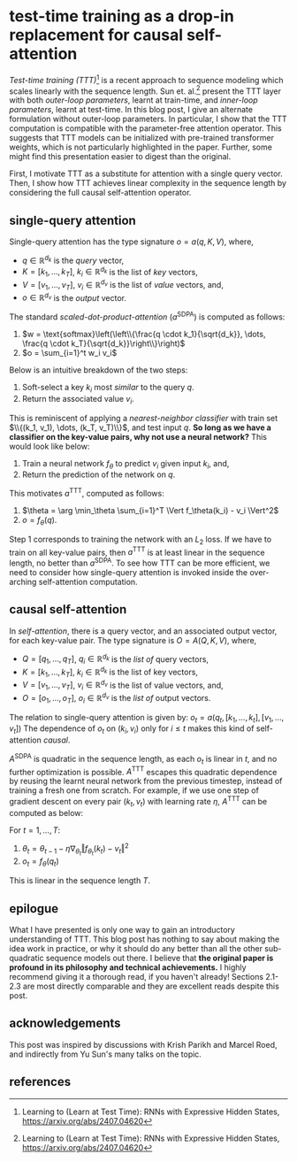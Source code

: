 # test-time training as a drop-in replacement for causal self-attention

_Test-time training (TTT)_[^ttt] is a recent approach to sequence modeling
which scales linearly with the sequence length.
Sun et. al.[^ttt] present the TTT layer with both
_outer-loop parameters_, learnt at train-time,
and _inner-loop parameters_, learnt at test-time.
In this blog post,
I give an alternate formulation
without outer-loop parameters.
In particular, I show that the TTT computation
is compatible with the parameter-free attention operator.
This suggests that TTT models can be initialized
with pre-trained transformer weights,
which is not particularly highlighted in the paper.
Further, some might find this presentation
easier to digest than the original.

First, I motivate TTT as a substitute for
attention with a single query vector.
Then, I show how TTT achieves linear complexity
in the sequence length by considering
the full causal self-attention operator.

## single-query attention

Single-query attention has the type signature $o = a(q, K, V)$, where,
* $q \in \mathbb{R}^{d_k}$ is the _query_ vector,
* $K = [k_1, \dots, k_T]$, $k_i \in \mathbb{R}^{d_k}$ is the list of _key_ vectors,
* $V = [v_1, \dots, v_T]$, $v_i \in \mathbb{R}^{d_v}$ is the list of _value_ vectors, and,
* $o \in \mathbb{R}^{d_v}$ is the _output_ vector.


The standard _scaled-dot-product-attention_ ($a^{\text{SDPA}}$) is computed as follows:
1. $w = \text{softmax}\left(\left\\{\frac{q \cdot k_1}{\sqrt{d_k}}, \dots, \frac{q \cdot k_T}{\sqrt{d_k}}\right\\}\right)$
2. $o = \sum_{i=1}^t w_i v_i$

Below is an intuitive breakdown of the two steps:
1. Soft-select a key $k_i$ most _similar_ to the query $q$.
2. Return the associated value $v_i$.


This is reminiscent of applying a _nearest-neighbor classifier_ with
train set $\\{(k_1, v_1), \dots, (k_T, v_T)\\}$, and
test input $q$.
__So long as we have a classifier on the key-value pairs,
why not use a neural network?__
This would look like below:
1. Train a neural network $f_\theta$ to predict $v_i$ given input $k_i$, and,
2. Return the prediction of the network on $q$.


This motivates $a^{\text{TTT}}$, computed as follows:
1. $\theta = \arg \min_\theta \sum_{i=1}^T \Vert f_\theta(k_i) - v_i \Vert^2$
2. $o = f_\theta(q)$.

Step 1 corresponds to training the network with an $L_2$ loss.
If we have to train on all key-value pairs,
then $a^{\text{TTT}}$ is at least linear in the sequence length,
no better than $a^{\text{SDPA}}$.
To see how TTT can be more efficient,
we need to consider how single-query attention
is invoked inside the over-arching self-attention computation.


## causal self-attention

In _self-attention_, there is a query vector,
and an associated output vector,
for each key-value pair.
The type signature is $O = A(Q, K, V)$, where,
* $Q = [q_1, \dots, q_T]$, $q_i \in \mathbb{R}^{d_k}$ is the _list of_ query vectors,
* $K = [k_1, \dots, k_T]$, $k_i \in \mathbb{R}^{d_k}$ is the list of key vectors,
* $V = [v_1, \dots, v_T]$, $v_i \in \mathbb{R}^{d_v}$ is the list of value vectors, and,
* $O = [o_1, \dots, o_T]$, $o_i \in \mathbb{R}^{d_v}$ is the _list of_ output vectors.


The relation to single-query attention is given by:
$o_t = a(q_t, [k_1, \dots, k_t], [v_1, \dots, v_t])$
The dependence of $o_t$ on $(k_i, v_i)$ only for $i \le t$ makes this kind of self-attention _causal_.

$A^{\text{SDPA}}$ is quadratic in the sequence length,
as each $o_t$ is linear in $t$,
and no further optimization is possible.
$A^{\text{TTT}}$ escapes this quadratic dependence
by reusing the learnt neural network from the previous timestep,
instead of training a fresh one from scratch.
For example, if we use one step of gradient descent
on every pair $(k_t, v_t)$ with learning rate $\eta$,
$A^{\text{TTT}}$ can be computed as below:

For $t=1, \dots, T$:
1. $\theta_t = \theta_{t-1} - \eta \nabla_{\theta_t} \Vert f_{\theta_t}(k_t) - v_t \Vert^2$
2. $o_t = f_\theta(q_t)$

This is linear in the sequence length $T$.


## epilogue

What I have presented is only one way to
gain an introductory understanding of TTT.
This blog post has nothing to say about
making the idea work in practice,
or why it should do any better than all the other
sub-quadratic sequence models out there.
I believe that
__the original paper is profound in its philosophy and technical achievements.__
I highly recommend giving it a thorough read,
if you haven't already!
Sections 2.1-2.3 are most directly comparable
and they are excellent reads despite this post.



## acknowledgements

This post was inspired by discussions with Krish Parikh and Marcel Roed,
and indirectly from Yu Sun's many talks on the topic.

## references

[^ttt]: Learning to (Learn at Test Time): RNNs with Expressive Hidden States, <https://arxiv.org/abs/2407.04620>
